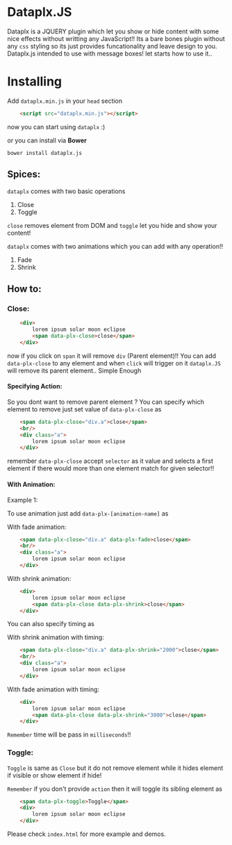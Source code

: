 Dataplx.JS
======

Dataplx is a JQUERY plugin which let you show or hide content with some nice effects without writting any JavaScript!!
Its a bare bones plugin without any `css` styling so its just provides funcationality and leave design to you.
Dataplx.js intended to use with message boxes! let starts how to use it..


# Installing

Add `dataplx.min.js` in your `head` section

```html
	<script src="dataplx.min.js"></script>
```
now you can start using `dataplx` :)

or you can install via **Bower** 

```
bower install dataplx.js
```

## Spices:

`dataplx` comes with two basic operations

1. Close
2. Toggle

`close` removes element from DOM and `toggle` let you hide and show your content!

`dataplx` comes with two animations which you can add with any operation!!

1. Fade
2. Shrink

## How to:

### Close:

```html
	<div>
		lorem ipsum solar moon eclipse
		<span data-plx-close>close</span>
	</div>
```

now if you click on `span` it will remove `div` (Parent element)!!
You can add `data-plx-close` to any element and when `click` will trigger on it `dataplx.JS` will remove its parent element.. Simple Enough

#### Specifying Action:

So you dont want to remove parent element ? You can specify which element to remove just set value of `data-plx-close` as

```html
	<span data-plx-close="div.a">close</span>
	<br/>
	<div class="a">
		lorem ipsum solar moon eclipse
	</div>
```

remember `data-plx-close` accept `selector` as it value and selects a first element if there would more than one element match for given selector!!

#### With Animation:

Example 1:

To use animation just add `data-plx-[animation-name]` as

With fade animation:

```html
	<span data-plx-close="div.a" data-plx-fade>close</span>
	<br/>
	<div class="a">
		lorem ipsum solar moon eclipse
	</div>
```

With shrink animation:

```html
	<div>
		lorem ipsum solar moon eclipse
		<span data-plx-close data-plx-shrink>close</span>
	</div>
```

You can also specify timing as

With shrink animation with timing:

```html
	<span data-plx-close="div.a" data-plx-shrink="2000">close</span>
	<br/>
	<div class="a">
		lorem ipsum solar moon eclipse
	</div>
```

With fade animation with timing:

```html
	<div>
		lorem ipsum solar moon eclipse
		<span data-plx-close data-plx-shrink="3000">close</span>
	</div>
```

`Remember` time will be pass in `milliseconds`!!

### Toggle:

`Toggle` is same as `Close` but it do not remove element while it hides element if visible or show element if hide!

`Remember` if you don't provide `action` then it will toggle its sibling element as

```html
	<span data-plx-toggle>Toggle</span>
	<div>
		lorem ipsum solar moon eclipse
	</div>
```

Please check `index.html` for more example and demos.
